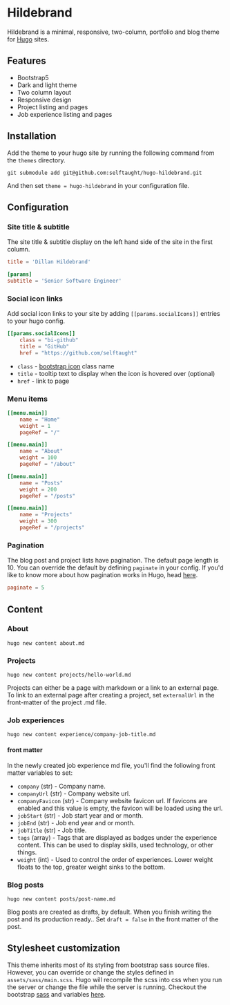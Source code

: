# Hildebrand

Hildebrand is a minimal, responsive, two-column, portfolio and blog theme for [Hugo](https://gohugo.io/) sites.

## Features

- Bootstrap5
- Dark and light theme
- Two column layout
- Responsive design
- Project listing and pages
- Job experience listing and pages

## Installation

Add the theme to your hugo site by running the following command from the `themes` directory.

`git submodule add git@github.com:selftaught/hugo-hildebrand.git`

And then set `theme = hugo-hildebrand` in your configuration file.

## Configuration

### Site title & subtitle

The site title & subtitle display on the left hand side of the site in the first column.

```toml
title = 'Dillan Hildebrand'

[params]
subtitle = 'Senior Software Engineer'
```

### Social icon links

Add social icon links to your site by adding `[[params.socialIcons]]` entries to your hugo config.

```toml
[[params.socialIcons]]
    class = "bi-github"
    title = "GitHub"
    href = "https://github.com/selftaught"
```

- `class` - [bootstrap icon](https://icons.getbootstrap.com/) class name
- `title` - tooltip text to display when the icon is hovered over (optional)
- `href` - link to page

### Menu items

```toml
[[menu.main]]
    name = "Home"
    weight = 1
    pageRef = "/"

[[menu.main]]
    name = "About"
    weight = 100
    pageRef = "/about"

[[menu.main]]
    name = "Posts"
    weight = 200
    pageRef = "/posts"

[[menu.main]]
    name = "Projects"
    weight = 300
    pageRef = "/projects"
```

### Pagination

The blog post and project lists have pagination. The default page length is 10. You can override the default by defining `paginate` in your config. If you'd like to know more about how pagination works in Hugo, head [here](https://gohugo.io/templates/pagination/).

```toml
paginate = 5
```

## Content

### About

`hugo new content about.md`

### Projects

`hugo new content projects/hello-world.md`

Projects can either be a page with markdown or a link to an external page. To link to an external page after creating a project, set `externalUrl` in the front-matter of the project .md file.

### Job experiences

`hugo new content experience/company-job-title.md`

#### front matter

In the newly created job experience md file, you'll find the following front matter variables to set:

- `company` (str) - Company name.
- `companyUrl` (str) - Company website url.
- `companyFavicon` (str) - Company website favicon url. If favicons are enabled and this value is empty, the favicon will be loaded using the url.
- `jobStart` (str) - Job start year and or month.
- `jobEnd` (str) - Job end year and or month.
- `jobTitle` (str) - Job title.
- `tags` (array) - Tags that are displayed as badges under the experience content. This can be used to display skills, used technology, or other things.
- `weight` (int) - Used to control the order of experiences. Lower weight floats to the top, greater weight sinks to the bottom.

### Blog posts

`hugo new content posts/post-name.md`

Blog posts are created as drafts, by default. When you finish writing the post and its production ready.. Set `draft = false` in the front matter of the post.

## Stylesheet customization

This theme inherits most of its styling from bootstrap sass source files. However, you can override or change the styles defined in `assets/sass/main.scss`. Hugo will recompile the scss into css when you run the server or change the file while the server is running. Checkout the bootstrap [sass](https://getbootstrap.com/docs/5.3/customize/sass/) and variables [here](https://getbootstrap.com/docs/5.3/utilities/colors/).
